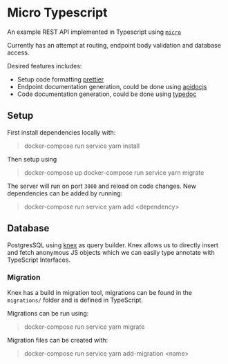# Micro Typescript
An example REST API implemented in Typescript using [`micro`](https://github.com/zeit/micro)

Currently has an attempt at routing, endpoint body validation and database
access.

Desired features includes:

- Setup code formatting [prettier](https://prettier.io/)
- Endpoint documentation generation, could be done using
  [apidocjs](http://apidocjs.com/)
- Code documentation generation, could be done using
  [typedoc](http://typedoc.org/)

## Setup
First install dependencies locally with:

> docker-compose run service yarn install

Then setup using

> docker-compose up
> docker-compose run service yarn migrate

The server will run on port `3000` and reload on code changes. New dependencies
can be added by running:

> docker-compose run service yarn add \<dependency\>

## Database
PostgresSQL using [knex](http://knexjs.org) as query builder. Knex allows us to
directly insert and fetch anonymous JS objects which we can easily type annotate
with TypeScript Interfaces.

### Migration
Knex has a build in migration tool, migrations can be found in the `migrations/`
folder and is defined in TypeScript. 

Migrations can be run using:

> docker-compose run service yarn migrate

Migration files can be created with:

> docker-compose run service yarn add-migration \<name\>
